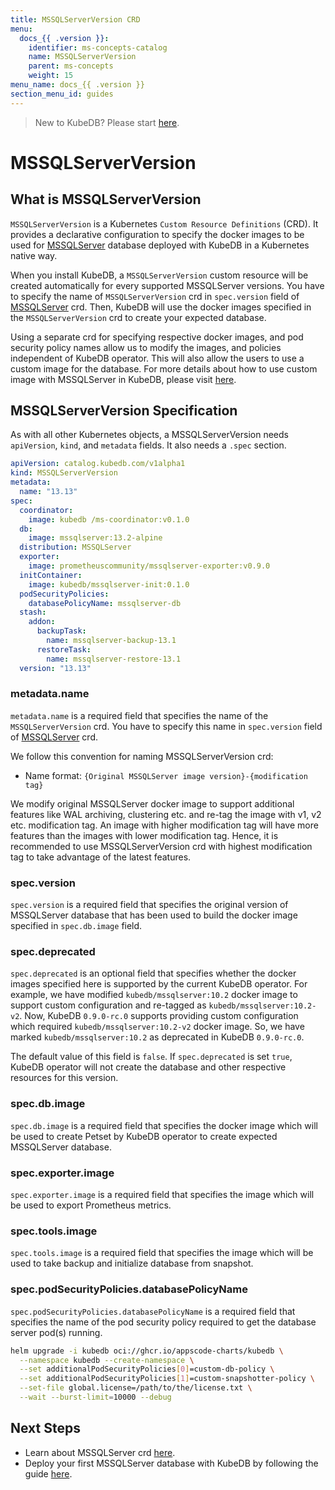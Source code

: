 ```yaml
---
title: MSSQLServerVersion CRD
menu:
  docs_{{ .version }}:
    identifier: ms-concepts-catalog
    name: MSSQLServerVersion
    parent: ms-concepts
    weight: 15
menu_name: docs_{{ .version }}
section_menu_id: guides
---
```


> New to KubeDB? Please start [here](/docs/README.md).

# MSSQLServerVersion

## What is MSSQLServerVersion

`MSSQLServerVersion` is a Kubernetes `Custom Resource Definitions` (CRD). It provides a declarative configuration to specify the docker images to be used for [MSSQLServer](https://www.mssqlserverql.org/) database deployed with KubeDB in a Kubernetes native way.

When you install KubeDB, a `MSSQLServerVersion` custom resource will be created automatically for every supported MSSQLServer versions. You have to specify the name of `MSSQLServerVersion` crd in `spec.version` field of [MSSQLServer](/docs/guides/mssqlserver/concepts/mssqlserver.md) crd. Then, KubeDB will use the docker images specified in the `MSSQLServerVersion` crd to create your expected database.

Using a separate crd for specifying respective docker images, and pod security policy names allow us to modify the images, and policies independent of KubeDB operator. This will also allow the users to use a custom image for the database. For more details about how to use custom image with MSSQLServer in KubeDB, please visit [here](/docs/guides/mssqlserver/custom-versions/setup.md).

## MSSQLServerVersion Specification

As with all other Kubernetes objects, a MSSQLServerVersion needs `apiVersion`, `kind`, and `metadata` fields. It also needs a `.spec` section.

```yaml
apiVersion: catalog.kubedb.com/v1alpha1
kind: MSSQLServerVersion
metadata:
  name: "13.13"
spec:
  coordinator:
    image: kubedb /ms-coordinator:v0.1.0
  db:
    image: mssqlserver:13.2-alpine
  distribution: MSSQLServer
  exporter:
    image: prometheuscommunity/mssqlserver-exporter:v0.9.0
  initContainer:
    image: kubedb/mssqlserver-init:0.1.0
  podSecurityPolicies:
    databasePolicyName: mssqlserver-db
  stash:
    addon:
      backupTask:
        name: mssqlserver-backup-13.1
      restoreTask:
        name: mssqlserver-restore-13.1
  version: "13.13"
```

### metadata.name

`metadata.name` is a required field that specifies the name of the `MSSQLServerVersion` crd. You have to specify this name in `spec.version` field of [MSSQLServer](/docs/guides/mssqlserver/concepts/mssqlserver.md) crd.

We follow this convention for naming MSSQLServerVersion crd:
- Name format: `{Original MSSQLServer image version}-{modification tag}`

We modify original MSSQLServer docker image to support additional features like WAL archiving, clustering etc. and re-tag the image with v1, v2 etc. modification tag. An image with higher modification tag will have more features than the images with lower modification tag. Hence, it is recommended to use MSSQLServerVersion crd with highest modification tag to take advantage of the latest features.

### spec.version

`spec.version` is a required field that specifies the original version of MSSQLServer database that has been used to build the docker image specified in `spec.db.image` field.

### spec.deprecated

`spec.deprecated` is an optional field that specifies whether the docker images specified here is supported by the current KubeDB operator. For example, we have modified `kubedb/mssqlserver:10.2` docker image to support custom configuration and re-tagged as `kubedb/mssqlserver:10.2-v2`. Now, KubeDB `0.9.0-rc.0` supports providing custom configuration which required `kubedb/mssqlserver:10.2-v2` docker image. So, we have marked `kubedb/mssqlserver:10.2` as deprecated in KubeDB `0.9.0-rc.0`.

The default value of this field is `false`. If `spec.deprecated` is set `true`, KubeDB operator will not create the database and other respective resources for this version.

### spec.db.image

`spec.db.image` is a required field that specifies the docker image which will be used to create Petset by KubeDB operator to create expected MSSQLServer database.

### spec.exporter.image

`spec.exporter.image` is a required field that specifies the image which will be used to export Prometheus metrics.

### spec.tools.image

`spec.tools.image` is a required field that specifies the image which will be used to take backup and initialize database from snapshot.

### spec.podSecurityPolicies.databasePolicyName

`spec.podSecurityPolicies.databasePolicyName` is a required field that specifies the name of the pod security policy required to get the database server pod(s) running.

```bash
helm upgrade -i kubedb oci://ghcr.io/appscode-charts/kubedb \
  --namespace kubedb --create-namespace \
  --set additionalPodSecurityPolicies[0]=custom-db-policy \
  --set additionalPodSecurityPolicies[1]=custom-snapshotter-policy \
  --set-file global.license=/path/to/the/license.txt \
  --wait --burst-limit=10000 --debug
```

## Next Steps

- Learn about MSSQLServer crd [here](/docs/guides/mssqlserver/concepts/mssqlserver.md).
- Deploy your first MSSQLServer database with KubeDB by following the guide [here](/docs/guides/mssqlserver/quickstart/quickstart.md).